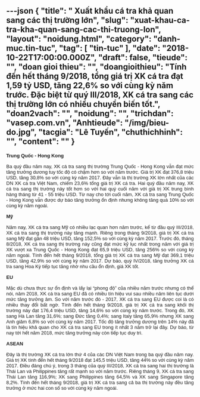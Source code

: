 ---json
{
    "title": " Xuất khẩu cá tra khả quan sang các thị trường lớn",
    "slug": "xuat-khau-ca-tra-kha-quan-sang-cac-thi-truong-lon",
    "layout": "noidung.html",
    "category": "danh-muc.tin-tuc",
    "tag": [
        "tin-tuc"
    ],
    "date": "2018-10-22T17:00:00.000Z",
    "draft": false,
    "tieude": "",
    "doan gioi thieu": "",
    "doangioithieu": "Tính đến hết tháng 9/2018, tổng giá trị XK cá tra đạt 1,59 tỷ USD, tăng 22,6% so với cùng kỳ năm trước. Đặc biệt từ quý III/2018, XK cá tra sang các thị trường lớn có nhiều chuyển biến tốt.",
    "doan2vach": "",
    "noidung": "",
    "trichdan": "vasep.com.vn",
    "Anhtieude": "/img/bieu-do.jpg",
    "tacgia": "Lê Tuyến",
    "chuthichhinh": "",
    "__content__": ""
}
---
<p style="text-align:justify"><span style="font-size:13px"><span style="color:#1b1b1b"><span style="font-family:Arial"><span style="background-color:#ffffff"><strong>Trung Quốc - Hong Kong</strong></span></span></span></span></p>

<p style="text-align:justify"><span style="font-size:13px"><span style="color:#1b1b1b"><span style="font-family:Arial"><span style="background-color:#ffffff">Ba qu&yacute; đầu năm nay, XK c&aacute; tra sang thị trường Trung Quốc - Hong Kong vẫn đạt mức tăng trưởng dương tuy tốc độ c&oacute; chậm hơn so với năm trước. Gi&aacute; trị XK đạt 376,8 triệu USD, tăng 30,8% so với c&ugrave;ng kỳ năm 2017. Đ&acirc;y vẫn l&agrave; thị trường XK lớn nhất của c&aacute;c DN XK c&aacute; tra Việt Nam, chiếm 23,6% tổng gi&aacute; trị XK c&aacute; tra. Hai qu&yacute; đầu năm nay, XK c&aacute; tra sang thị trường n&agrave;y tốt hơn so với hai qu&yacute; cuối năm với gi&aacute; trị XK trung b&igrave;nh h&agrave;ng th&aacute;ng từ 41 - 55 triệu USD. Từ nay cho tới cuối năm, XK c&aacute; tra sang Trung Quốc - Hong Kong vẫn được dự b&aacute;o tăng trưởng ổn định nhưng kh&ocirc;ng tăng qu&aacute; 10% so với c&ugrave;ng kỳ năm ngo&aacute;i.</span></span></span></span></p>

<p style="text-align:justify"><span style="font-size:13px"><span style="color:#1b1b1b"><span style="font-family:Arial"><span style="background-color:#ffffff"><strong>Mỹ</strong></span></span></span></span></p>

<p style="text-align:justify"><span style="font-size:13px"><span style="color:#1b1b1b"><span style="font-family:Arial"><span style="background-color:#ffffff">Năm nay, XK c&aacute; tra sang Mỹ c&oacute; nhiều lạc quan hơn năm trước, kể từ đầu qu&yacute; III/2018, XK c&aacute; tra sang thị trường n&agrave;y tăng mạnh. Ri&ecirc;ng trong th&aacute;ng 9/2018, gi&aacute; trị XK c&aacute; tra sang Mỹ đạt gần 48 triệu USD, tăng 152,5% so với c&ugrave;ng kỳ năm 2017. Trước đ&oacute;, th&aacute;ng 8/2018, XK c&aacute; tra sang thị trường n&agrave;y cũng đạt mức kỷ lục nhất trong năm với gi&aacute; trị XK vượt xa Trung Quốc - Hong Kong đạt 65,9 triệu USD, tăng 256% so với c&ugrave;ng kỳ năm ngo&aacute;i. T&iacute;nh đến hết th&aacute;ng 9/2018, tổng gi&aacute; trị XK c&aacute; tra sang Mỹ đạt 369,1 triệu USD, tăng 42,9% so với c&ugrave;ng kỳ năm 2017. Dự b&aacute;o, qu&yacute; IV/2018, tăng trưởng XK c&aacute; tra sang Hoa Kỳ tiếp tục tăng nhờ nhu cầu ổn định, gi&aacute; XK tốt.</span></span></span></span></p>

<p style="text-align:justify"><span style="font-size:13px"><span style="color:#1b1b1b"><span style="font-family:Arial"><span style="background-color:#ffffff"><strong>EU</strong></span></span></span></span></p>

<p style="text-align:justify"><span style="font-size:13px"><span style="color:#1b1b1b"><span style="font-family:Arial"><span style="background-color:#ffffff">Mặc d&ugrave; chưa thực sự ổn định v&agrave; lấy lại &ldquo;phong độ&rdquo; của nhiều năm trước nhưng c&oacute; thể n&oacute;i, năm 2018, XK c&aacute; tra sang EU đ&atilde; c&oacute; nhiều t&iacute;n hiệu vui sau nhiều năm li&ecirc;n tục dưới mức tăng trưởng &acirc;m. So với năm trước đ&oacute; - 2017, XK c&aacute; tra sang EU được coi l&agrave; c&oacute; nhiều thay đổi bất ngờ. T&iacute;nh đến hết th&aacute;ng 9/2018, gi&aacute; trị XK c&aacute; tra sang khối thị trường n&agrave;y đạt 176,4 triệu USD, tăng 14,6% so với c&ugrave;ng kỳ năm trước. Trong đ&oacute;, XK sang H&agrave; Lan tăng 31,6%; sang Đức tăng 0,4%; sang Italy tăng 65,9% nhưng XK sang Anh giảm 6,8% so với c&ugrave;ng kỳ năm 2017. Tốc độ tăng trưởng dương tr&ecirc;n 14% n&agrave;y đ&atilde; l&agrave; t&iacute;n hiệu khả quan cho XK c&aacute; tra sang EU trong &iacute;t nhất 3 năm trở lại đ&acirc;y. Dự b&aacute;o, từ nay tới hết năm 2018, mức tăng trưởng n&agrave;y c&ograve;n tiếp tục duy tr&igrave;.</span></span></span></span></p>

<p style="text-align:justify"><span style="font-size:13px"><span style="color:#1b1b1b"><span style="font-family:Arial"><span style="background-color:#ffffff"><strong>ASEAN</strong></span></span></span></span></p>

<p style="text-align:justify"><span style="font-size:13px"><span style="color:#1b1b1b"><span style="font-family:Arial"><span style="background-color:#ffffff">Đ&acirc;y l&agrave; thị trường XK c&aacute; tra lớn thứ 4 của c&aacute;c DN Việt Nam trong ba qu&yacute; đầu năm nay. Gi&aacute; trị XK t&iacute;nh đến hết th&aacute;ng 9/2018 đạt 145,5 triệu USD, tăng 44% so với c&ugrave;ng kỳ năm 2017. Điều đ&aacute;ng ch&uacute; &yacute;, trong 3 th&aacute;ng của qu&yacute; III/2018, XK c&aacute; tra sang hai thị trường l&agrave; Th&aacute;i Lan v&agrave; Philippines tăng rất mạnh so với năm trước. Ri&ecirc;ng th&aacute;ng 9, XK c&aacute; tra sang Th&aacute;i Lan tăng 116,9%; XK sang Philippines tăng 64,5% v&agrave; XK sang Singapore tăng 8,2%. T&iacute;nh đến hết th&aacute;ng 9/2018, gi&aacute; trị XK c&aacute; tra sang cả ba thị trường n&agrave;y đều tăng trưởng ở mức hai con số so với c&ugrave;ng kỳ năm ngo&aacute;i.</span></span></span></span></p>
